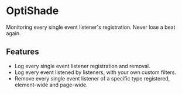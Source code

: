 # OptiShade
Monitoring every single event listener's registration. Never lose a beat again.

## Features
* Log every single event listener registration and removal.
* Log every event listened by listeners, with your own custom filters.
* Remove every single event listener of a specific type registered, element-wide and page-wide.
